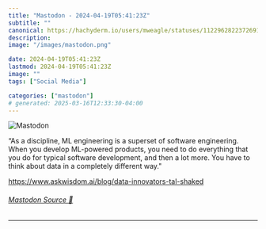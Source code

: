 ```yaml
---
title: "Mastodon - 2024-04-19T05:41:23Z"
subtitle: ""
canonical: https://hachyderm.io/users/mweagle/statuses/112296282237269128
description:
image: "/images/mastodon.png"

date: 2024-04-19T05:41:23Z
lastmod: 2024-04-19T05:41:23Z
image: ""
tags: ["Social Media"]

categories: ["mastodon"]
# generated: 2025-03-16T12:33:30-04:00
---
```

![Mastodon](/images/mastodon.png)

<p>“As a discipline, ML engineering is a superset of software engineering. When you develop ML-powered products, you need to do everything that you do for typical software development, and then a lot more. You have to think about data in a completely different way.&quot;</p><p><a href="https://www.askwisdom.ai/blog/data-innovators-tal-shaked" target="_blank" rel="nofollow noopener noreferrer" translate="no"><span class="invisible">https://www.</span><span class="ellipsis">askwisdom.ai/blog/data-innovat</span><span class="invisible">ors-tal-shaked</span></a></p>


###### [Mastodon Source 🐘](https://hachyderm.io/@mweagle/112296282237269128)

___

